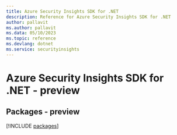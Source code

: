 ```yaml
---
title: Azure Security Insights SDK for .NET
description: Reference for Azure Security Insights SDK for .NET
author: pallavit
ms.author: pallavit
ms.data: 05/10/2023
ms.topic: reference
ms.devlang: dotnet
ms.service: securityinsights
---
```

# Azure Security Insights SDK for .NET - preview
## Packages - preview
[!INCLUDE [packages](security-insights-index.md)]